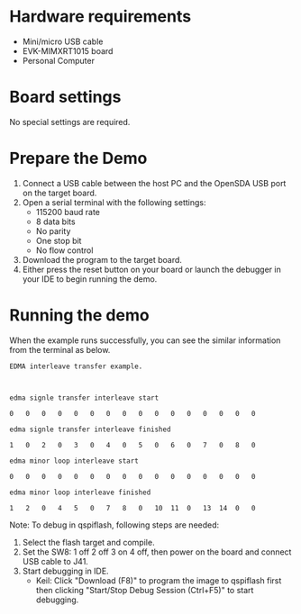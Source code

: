 Hardware requirements
=====================
- Mini/micro USB cable
- EVK-MIMXRT1015 board
- Personal Computer

Board settings
============
No special settings are required.

Prepare the Demo
===============
1.  Connect a USB cable between the host PC and the OpenSDA USB port on the target board. 
2.  Open a serial terminal with the following settings:
    - 115200 baud rate
    - 8 data bits
    - No parity
    - One stop bit
    - No flow control
3.  Download the program to the target board.
4.  Either press the reset button on your board or launch the debugger in your IDE to begin running the demo.

Running the demo
================
When the example runs successfully, you can see the similar information from the terminal as below.
~~~~~~~~~~~~~~~~~~~~~
EDMA interleave transfer example.



edma signle transfer interleave start

0	0	0	0	0	0	0	0	0	0	0	0	0	0	0	0	

edma signle transfer interleave finished

1	0	2	0	3	0	4	0	5	0	6	0	7	0	8	0	

edma minor loop interleave start

0	0	0	0	0	0	0	0	0	0	0	0	0	0	0	0	

edma minor loop interleave finished

1	2	0	4	5	0	7	8	0	10	11	0	13	14	0	0
~~~~~~~~~~~~~~~~~~~~~


Note:
To debug in qspiflash, following steps are needed:
1. Select the flash target and compile.
3. Set the SW8: 1 off 2 off 3 on 4 off, then power on the board and connect USB cable to J41.
4. Start debugging in IDE.
   - Keil: Click "Download (F8)" to program the image to qspiflash first then clicking "Start/Stop Debug Session (Ctrl+F5)" to start debugging.
